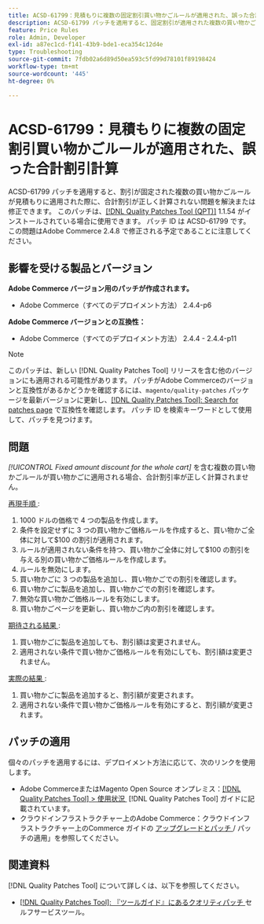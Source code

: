 ```yaml
---
title: ACSD-61799：見積もりに複数の固定割引買い物かごルールが適用された、誤った合計割引計算
description: ACSD-61799 パッチを適用すると、固定割引が適用された複数の買い物かごルールが見積もりに適用された場合に、合計割引が正しく計算されないAdobe Commerceの問題を修正できます。
feature: Price Rules
role: Admin, Developer
exl-id: a87ec1cd-f141-43b9-bde1-eca354c12d4e
type: Troubleshooting
source-git-commit: 7fdb02a6d89d50ea593c5fd99d78101f89198424
workflow-type: tm+mt
source-wordcount: '445'
ht-degree: 0%

---
```


# ACSD-61799：見積もりに複数の固定割引買い物かごルールが適用された、誤った合計割引計算

ACSD-61799 パッチを適用すると、割引が固定された複数の買い物かごルールが見積もりに適用された際に、合計割引が正しく計算されない問題を解決または修正できます。 このパッチは、[[!DNL Quality Patches Tool (QPT)]](/help/tools/quality-patches-tool/quality-patches-tool-to-self-serve-quality-patches.md) 1.1.54 がインストールされている場合に使用できます。 パッチ ID は ACSD-61799 です。 この問題はAdobe Commerce 2.4.8 で修正される予定であることに注意してください。

## 影響を受ける製品とバージョン

**Adobe Commerce バージョン用のパッチが作成されます。**

* Adobe Commerce（すべてのデプロイメント方法） 2.4.4-p6

**Adobe Commerce バージョンとの互換性：**

* Adobe Commerce（すべてのデプロイメント方法） 2.4.4 - 2.4.4-p11

>[!NOTE]
>
>このパッチは、新しい [!DNL Quality Patches Tool] リリースを含む他のバージョンにも適用される可能性があります。 パッチがAdobe Commerceのバージョンと互換性があるかどうかを確認するには、`magento/quality-patches` パッケージを最新バージョンに更新し、[[!DNL Quality Patches Tool]: Search for patches page](https://experienceleague.adobe.com/tools/commerce-quality-patches/index.html?lang=ja) で互換性を確認します。 パッチ ID を検索キーワードとして使用して、パッチを見つけます。

## 問題

*[!UICONTROL Fixed amount discount for the whole cart]* を含む複数の買い物かごルールが買い物かごに適用される場合、合計割引率が正しく計算されません。

<u> 再現手順 </u>:

1. 1000 ドルの価格で 4 つの製品を作成します。
1. 条件を設定せずに 3 つの買い物かご価格ルールを作成すると、買い物かご全体に対して$100 の割引が適用されます。
1. ルールが適用されない条件を持つ、買い物かご全体に対して$100 の割引を与える別の買い物かご価格ルールを作成します。
1. ルールを無効にします。
1. 買い物かごに 3 つの製品を追加し、買い物かごでの割引を確認します。
1. 買い物かごに製品を追加し、買い物かごでの割引を確認します。
1. 無効な買い物かご価格ルールを有効にします。
1. 買い物かごページを更新し、買い物かご内の割引を確認します。

<u> 期待される結果 </u>:

1. 買い物かごに製品を追加しても、割引額は変更されません。
1. 適用されない条件で買い物かご価格ルールを有効にしても、割引額は変更されません。

<u> 実際の結果 </u>:

1. 買い物かごに製品を追加すると、割引額が変更されます。
1. 適用されない条件で買い物かご価格ルールを有効にすると、割引額が変更されます。

## パッチの適用

個々のパッチを適用するには、デプロイメント方法に応じて、次のリンクを使用します。

* Adobe CommerceまたはMagento Open Source オンプレミス：[[!DNL Quality Patches Tool] > 使用状況 &#x200B;](/help/tools/quality-patches-tool/usage.md) [!DNL Quality Patches Tool] ガイドに記載されています。
* クラウドインフラストラクチャー上のAdobe Commerce：クラウドインフラストラクチャー上のCommerce ガイドの [&#x200B; アップグレードとパッチ &#x200B;](https://experienceleague.adobe.com/docs/commerce-cloud-service/user-guide/develop/upgrade/apply-patches.html?lang=ja)/ パッチの適用」を参照してください。

## 関連資料

[!DNL Quality Patches Tool] について詳しくは、以下を参照してください。

* [[!DNL Quality Patches Tool]: 『ツールガイド』にあるクオリティパッチ &#x200B;](/help/tools/quality-patches-tool/quality-patches-tool-to-self-serve-quality-patches.md) セルフサービスツール。
